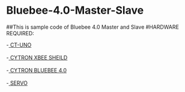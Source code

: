 # Bluebee-4.0-Master-Slave
##This is sample code of Bluebee 4.0 Master and Slave
#HARDWARE REQUIRED:

-<a href="http://www.cytron.com.my/p-ct-uno" target="_blank"> CT-UNO </a><br/><br/> 
-<a href="http://www.cytron.com.my/p-shield-xbee" target="_blank"> CYTRON XBEE SHEILD </a><br/><br/> 
-<a href="http://www.cytron.com.my/p-BLUEBEE4.0" target="_blank"> CYTRON BLUEBEE 4.0 </a><br/><br/> 
-<a href="http://http://www.cytron.com.my/p-hd-3001hb" target="_blank"> SERVO </a><br/><br/> 

